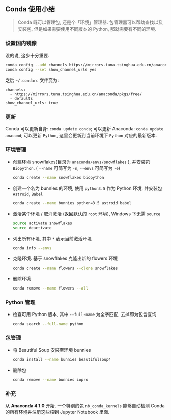 ## Conda 使用小结

> Conda 既可以管理包, 还是个「环境」管理器. 包管理器可以帮助查找以及安装包,
> 但是如果需要使用不同版本的 Python, 那就需要有不同的环境.

### 设置国内镜像

没的说, 这步十分重要.

```bash
conda config --add channels https://mirrors.tuna.tsinghua.edu.cn/anaconda/pkgs/free/
conda config --set show_channel_urls yes
```

之后 `~/.condarc` 文件变为:

```
channels:
  - https://mirrors.tuna.tsinghua.edu.cn/anaconda/pkgs/free/
  - defaults
show_channel_urls: true
```

### 更新

Conda 可以更新自身: `conda update conda`; 可以更新 Anaconda:
`conda update anacond`; 可以更新 `Python`, 这里会更新到当前环境下 `Python`
对应的最新版本.

### 环境管理

- 创建环境 snowflakes(目录为 `anaconda/envs/snowflakes` ),
  并安装包 `Biopython`. ( `--name` 可简写为 `-n`, `--envs` 可简写为 `-e`)
  ```bash
  conda create --name snowflakes biopython
  ```
- 创建一个名为 bunnies 的环境, 使用 `python3.5` 作为 Python 环境,
  并安装包 `Astroid`, `Babel`
  ```bash
  conda create --name bunnies python=3.5 astroid babel
  ```
- 激活某个环境 / 取消激活 (返回默认的 `root` 环境), Windows 下无需 `source`
  ```bash
  source activate snowflakes
  source deactivate
  ```
- 列出所有环境, 其中 `*` 表示当前激活环境
  ```bash
  conda info --envs
  ```
- 克隆环境. 基于 snowflakes 克隆出新的 flowers 环境
  ```bash
  conda create --name flowers --clone snowflakes
  ```
- 删除环境
  ```bash
  conda remove --name flowers --all
  ```

### Python 管理

- 检查可用 Python 版本, 其中 `--full-name` 为全字匹配, 去掉即为包含查询
  ```bash
  conda search --full-name python
  ```

### 包管理

- 将 Beautiful Soup 安装至环境 bunnies
  ```bash
  conda install --name bunnies beautifulsoup4
  ```
- 删除包
  ```bash
  conda remove --name bunnies iopro
  ```

### 补充

从 **Anaconda 4.1.0** 开始, 一个特别的包 `nb_conda_kernels` 能够自动检测
Conda 的所有环境并注册这些核到 Jupyter Notebook 里面.

